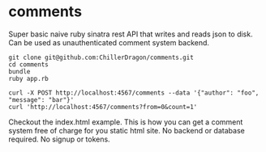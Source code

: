 # comments

Super basic naive ruby sinatra rest API that writes and reads json to disk. Can be used as unauthenticated comment system backend.

```
git clone git@github.com:ChillerDragon/comments.git
cd comments
bundle
ruby app.rb
```

```
curl -X POST http://localhost:4567/comments --data '{"author": "foo", "message": "bar"}'
curl 'http://localhost:4567/comments?from=0&count=1'
```

Checkout the index.html example. This is how you can get a comment system free of charge for you static html site.
No backend or database required. No signup or tokens.

